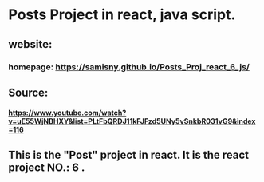 # Posts Project in react, java script.
## website:
###   homepage: https://samisny.github.io/Posts_Proj_react_6_js/

## Source:
#### https://www.youtube.com/watch?v=uE55WjNBHXY&list=PLtFbQRDJ11kFJFzd5UNy5vSnkbR031vG9&index=116

## This is the  "Post" project in react. It is the react project NO.: 6 .



